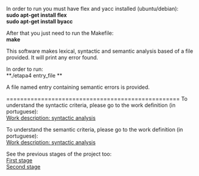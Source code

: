 In order to run you must have flex and yacc installed (ubuntu/debian):  
 **sudo apt-get install flex**  
 **sudo apt-get install byacc**  

After that you just need to run the Makefile:  
 **make**

This software makes lexical, syntactic and semantic analysis based of a file provided.
It will print any error found. 

In order to run:  
 **./etapa4  entry_file **  

A file named entry containing semantic errors is provided.

==================================================
To understand the syntactic criteria, please go to the work definition (in portuguese):  
[Work description: syntactic analysis](https://bitbucket.org/bpsilva/compiler-02_syntactic_analysis/raw/ca77046c56d9f7fafab516dc0e3f3a504c5a924e/definition.pdf)  

To understand the semantic criteria, please go to the work definition (in portuguese):  
[Work description: syntactic analysis](https://bitbucket.org/bpsilva/compiler-03_semantic_analysis/raw/ca77046c56d9f7fafab516dc0e3f3a504c5a924e/definition.pdf)  


See the previous stages of the project too:  
[First stage](https://bitbucket.org/bpsilva/compiler-02_syntactic_analysis/raw/ca77046c56d9f7fafab516dc0e3f3a504c5a924e/definition.pdf)  
[Second stage](https://bitbucket.org/bpsilva/compiler-02_syntactic_analysis/raw/ca77046c56d9f7fafab516dc0e3f3a504c5a924e/definition.pdf)  